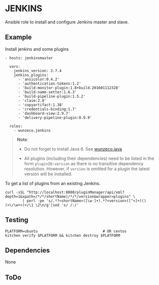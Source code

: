 JENKINS
=======

Ansible role to install and configure Jenkins master and slave.


## Example
 
Install jenkins and some plugins

```
- hosts: jenkinsmaster

  vars:
    jenkins_version: 2.7.4
    jenkins_plugins:
      - 'ansicolor:0.4.2'
      - 'authentication-tokens:1.2'
      - 'build-monitor-plugin:1.8+build.201601112328'
      - 'build-name-setter:1.6.3'
      - 'build-pipeline-plugin:1.5.2'
      - 'claim:2.8'
      - 'copyartifact:1.38'
      - 'credentials-binding:1.7'
      - 'dashboard-view:2.9.7'
      - 'delivery-pipeline-plugin:0.9.9'  

  roles:
    - wunzeco.jenkins
```

> **Note**:
>
>  - Do not forget to install Java 8. See [wunzeco.java](https://github.com/wunzeco/ansible-java)
>
>  - All plugins (including their dependencies) need to be listed in the form 
>    `pluginID:version` as there is no transitive dependency resolution. 
>    However, if `version` is omitted for a plugin the latest version will be
>    installed.

To get a list of plugins from an existing Jenkins.

```
curl -sSL "http://localhost:8080/pluginManager/api/xml?depth=1&xpath=/*/*/shortName|/*/*/version&wrapper=plugins" \
        | perl -pe 's/.*?<shortName>([\w-]+).*?<version>([^<]+)()(<\/\w+>)+/\1 \2\n/g'|sed 's/ /:/'
```


## Testing

```
PLATFORM=ubuntu                              # OR centos
kitchen verify $PLATFORM && kitchen destroy $PLATFORM
```


## Dependencies
None


## ToDo
